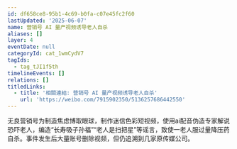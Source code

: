 ```yaml
---
id: df658ce8-95b1-4c69-b0fa-c07e45fc2f60
lastUpdated: '2025-06-07'
name: 营销号 AI 量产视频诱导老人自杀
aliases: []
layer: 4
eventDate: null
categoryId: cat_1wmCydV7
tagIds:
  - tag_tJI1f5th
timelineEvents: []
relations: []
titledLinks:
  - title: '相關連結: 营销号 AI 量产视频诱导老人自杀'
    url: 'https://weibo.com/7915902350/5136257686442550'
---
```

无良营销号为制造焦虑博取眼球，制作迷信色彩短视频，使用ai配音伪造专家解说恐吓老人，编造“长寿吸子孙福”“老人是扫把星”等谣言，致使一老人服过量降压药自杀。事件发生后大量账号删除视频，但仍追溯到几家原传媒公司。
